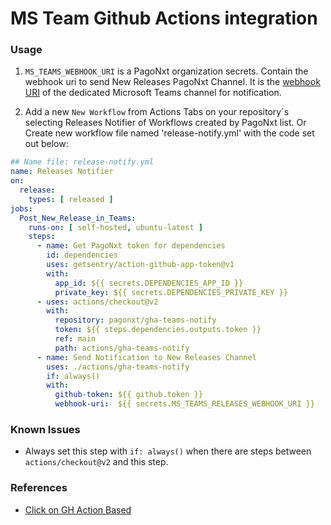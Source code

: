 # MS Team Github Actions integration

### Usage

1. `MS_TEAMS_WEBHOOK_URI` is a PagoNxt organization secrets. Contain the webhook uri to send New Releases PagoNxt Channel. It is the [webhook URI](https://docs.microsoft.com/en-us/microsoftteams/platform/webhooks-and-connectors/how-to/add-incoming-webhook) of the dedicated Microsoft Teams channel for notification.

2. Add a new `New Workflow` from Actions Tabs on your repository´s selecting Releases Notifier of Workflows created by PagoNxt list. Or Create new workflow file named 'release-notify.yml' with the code set out below:

```yaml
## Name file: release-notify.yml
name: Releases Notifier
on:
  release:
    types: [ released ]
jobs:
  Post_New_Release_in_Teams:
    runs-on: [ self-hosted, ubuntu-latest ]
    steps:
      - name: Get PagoNxt token for dependencies
        id: dependencies
        uses: getsentry/action-github-app-token@v1
        with:
          app_id: ${{ secrets.DEPENDENCIES_APP_ID }}
          private_key: ${{ secrets.DEPENDENCIES_PRIVATE_KEY }}
      - uses: actions/checkout@v2
        with:
          repository: pagonxt/gha-teams-notify
          token: ${{ steps.dependencies.outputs.token }}
          ref: main
          path: actions/gha-teams-notify
      - name: Send Notification to New Releases Channel
        uses: ./actions/gha-teams-notify
        if: always()
        with:
          github-token: ${{ github.token }}
          webhook-uri:  ${{ secrets.MS_TEAMS_RELEASES_WEBHOOK_URI }}
```

### Known Issues

- Always set this step with `if: always()` when there are steps between `actions/checkout@v2` and this step.


### References
- [Click on GH Action Based](https://github.com/pagonxt/gha-teams-notify)
